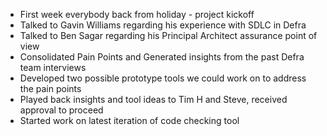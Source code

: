 - First week everybody back from holiday - project kickoff
- Talked to Gavin Williams regarding his experience with SDLC in Defra
- Talked to Ben Sagar regarding his Principal Architect assurance point of view
- Consolidated Pain Points and Generated insights from the past Defra team interviews
- Developed two possible prototype tools we could work on to address the pain points
- Played back insights and tool ideas to Tim H and Steve, received approval to proceed
- Started work on latest iteration of code checking tool